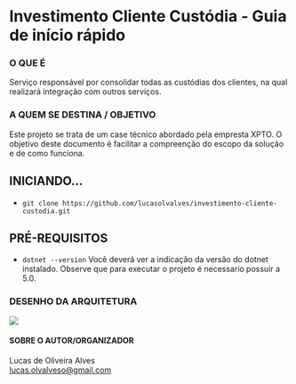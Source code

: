 # Investimento Cliente Custódia - Guia de início rápido

### O QUE É
Serviço responsável por consolidar todas as custódias dos clientes, na qual realizará integração com outros serviços.

### A QUEM SE DESTINA / OBJETIVO
Este projeto se trata de um case técnico abordado pela empresta XPTO. 
O objetivo deste documento é facilitar a compreenção do escopo da solução e de como funciona.

## INICIANDO...
- `git clone https://github.com/lucasolvalves/investimento-cliente-custodia.git`

## PRÉ-REQUISITOS
- `dotnet --version`
Você deverá ver a indicação da versão do dotnet instalado.
Observe que para executar o projeto é necessario possuir a 5.0.

### DESENHO DA ARQUITETURA
![](https://raw.githubusercontent.com/lucasolvalves/investimento-cliente-custodia/main/design_investimento_cliente_cust%C3%B3dia.png)

#### SOBRE O AUTOR/ORGANIZADOR
Lucas de Oliveira Alves<br>
lucas.olvalveso@gmail.com
